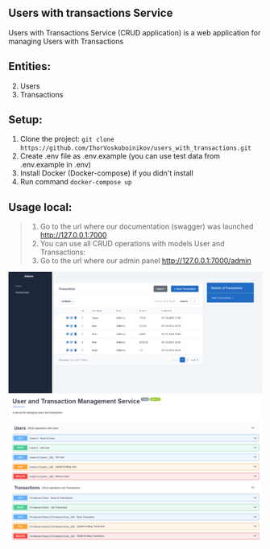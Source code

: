 ## Users with transactions Service

Users with Transactions Service (CRUD application) is a web application for managing Users with Transactions

## Entities:

2. Users
3. Transactions

## Setup:

1. Clone the project: ```git clone https://github.com/IhorVoskoboinikov/users_with_transactions.git```
2. Create .env file as .env.example (you can use test data from .env.example in .env)
3. Install Docker (Docker-compose) if you didn't install
4. Run command ```docker-compose up``` 

## Usage local:

> 1. Go to the url where our documentation (swagger) was launched http://127.0.0.1:7000
> 2. You can use all CRUD operations with models User and Transactions:
> 3. Go to the url where our admin panel http://127.0.0.1:7000/admin


![Website Interface](DEMO.PNG)
![Website Interface](DEMO_0.PNG)
